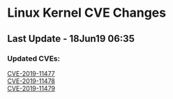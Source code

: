 
# **Linux Kernel CVE Changes**

## Last Update - 18Jun19 06:35

### **Updated CVEs:**

[CVE-2019-11477](cves/CVE-2019-11477)  
[CVE-2019-11478](cves/CVE-2019-11478)  
[CVE-2019-11479](cves/CVE-2019-11479)  
